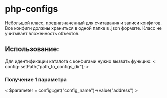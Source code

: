 # php-configs

Небольшой класс, предназначенный для считавания и записи конфигов. Все конфиги должны храниться в одной папке в .json формате. Класс не учитывает вложенность объектов.

## Использование:

Для идентификации каталога с конфигами нужно вызвать функцию:
< config::setPath("path_to_configs_dir"); >


### Получение 1 параметра
< $parameter = config::get("config_name")->value("address") >
